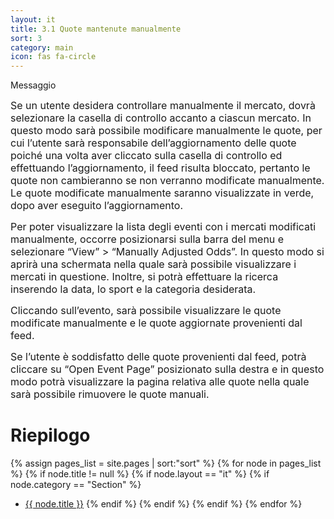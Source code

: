 ```yaml
---
layout: it
title: 3.1 Quote mantenute manualmente
sort: 3
category: main
icon: fas fa-circle
---
```

<p class="message">
   Messaggio
</p>

 <font size="3">Se un utente desidera controllare manualmente il mercato, dovrà selezionare la casella di controllo accanto a ciascun mercato. In questo modo sarà possibile modificare manualmente le quote, per cui l’utente sarà responsabile dell’aggiornamento delle quote poiché una volta aver cliccato sulla casella di controllo ed effettuando l’aggiornamento, il feed risulta bloccato, pertanto le quote non cambieranno se non verranno modificate manualmente. Le quote modificate manualmente saranno visualizzate in verde, dopo aver eseguito l’aggiornamento. </font>


 <font size="3">Per poter visualizzare la lista degli eventi con i mercati modificati manualmente, occorre posizionarsi sulla barra del menu e selezionare “View” > “Manually Adjusted Odds”. In questo modo si aprirà una schermata nella quale sarà possibile visualizzare i mercati in questione. Inoltre, si potrà effettuare la ricerca inserendo la data, lo sport e la categoria desiderata.</font>

 

 

<font size="3">Cliccando sull’evento, sarà possibile visualizzare le quote modificate manualmente e le quote aggiornate provenienti dal feed.</font>

 


 



<font size="3">Se l’utente è soddisfatto delle quote provenienti dal feed, potrà cliccare su “Open Event Page” posizionato sulla destra e in questo modo potrà visualizzare la pagina relativa alle quote nella quale sarà possibile rimuovere le quote manuali.</font>



# Riepilogo
  {% assign pages_list = site.pages | sort:"sort" %}
    {% for node in pages_list %}
    {% if node.title != null %}
    {% if node.layout == "it" %}
    {% if node.category == "Section" %}
   * <a class="link-detail"
      href="{{site.baseurl}}{{ node.url }}">{{ node.title }}</a>
    {% endif %}
    {% endif %}
    {% endif %}
    {% endfor %}